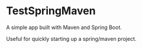 # TestSpringMaven
A simple app built with Maven and Spring Boot.

Useful for quickly starting up a spring/maven project.
